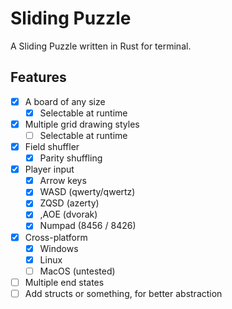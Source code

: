 # Sliding Puzzle

A Sliding Puzzle written in Rust for terminal.

## Features

- [x] A board of any size
  - [x] Selectable at runtime
- [x] Multiple grid drawing styles
  - [ ] Selectable at runtime
- [x] Field shuffler
  - [x] Parity shuffling
- [x] Player input
  - [x] Arrow keys
  - [x] WASD (qwerty/qwertz)
  - [x] ZQSD (azerty)
  - [x] ,AOE (dvorak)
  - [x] Numpad (8456 / 8426)
- [x] Cross-platform
  - [x] Windows
  - [x] Linux
  - [ ] MacOS (untested)
- [ ] Multiple end states
- [ ] Add structs or something, for better abstraction
